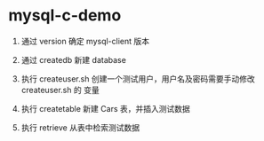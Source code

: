 # mysql-c-demo

1. 通过 version 确定 mysql-client 版本

2. 通过 createdb 新建 database

3. 执行 createuser.sh 创建一个测试用户，用户名及密码需要手动修改 createuser.sh 的 变量

4. 执行 createtable 新建 Cars 表，并插入测试数据

5. 执行 retrieve 从表中检索测试数据
